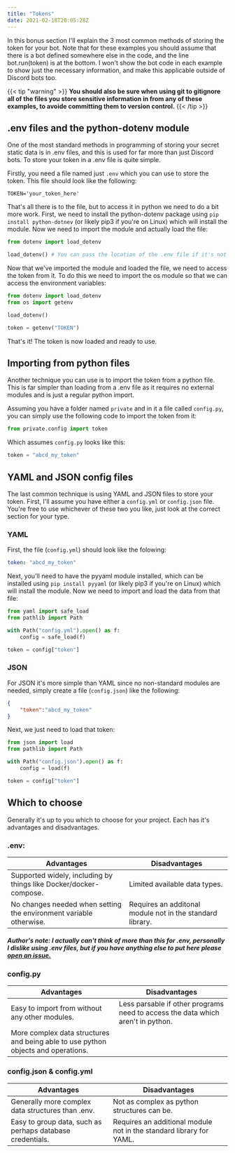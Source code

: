 ```yaml
---
title: "Tokens"
date: 2021-02-18T20:05:28Z
---
```


In this bonus section I'll explain the 3 most common methods of storing the token for your bot. Note that for these examples you should assume that there is a bot defined somewhere else in the code, and the line bot.run(token) is at the bottom. I won't show the bot code in each example to show just the necessary information, and make this applicable outside of Discord bots too.

{{< tip "warning" >}}
**You should also be sure when using git to gitignore all of the files you store sensitive information in from any of these examples, to avoide committing them to version control.**
{{< /tip >}}

## .env files and the python-dotenv module

One of the most standard methods in programming of storing your secret static data is in .env files, and this is used for far more than just Discord bots. To store your token in a .env file is quite simple.

Firstly, you need a file named just `.env` which you can use to store the token. This file should look like the following:

```
TOKEN='your_token_here'
```

That's all there is to the file, but to access it in python we need to do a bit more work. First, we need to install the python-dotenv package using `pip install python-dotnev` (or likely pip3 if you're on Linux) which will install the module. Now we need to import the module and actually load the file:

```py
from dotenv import load_dotenv

load_dotenv() # You can pass the location of the .env file if it's not in a standard location
```

Now that we've imported the module and loaded the file, we need to access the token from it. To do this we need to import the os module so that we can access the environment variables:

```py
from dotenv import load_dotenv
from os import getenv

load_dotenv()

token = getenv("TOKEN")
```

That's it! The token is now loaded and ready to use.

## Importing from python files

Another technique you can use is to import the token from a python file. This is far simpler than loading from a .env file as it requires no external modules and is just a regular python import.

Assuming you have a folder named `private` and in it a file called `config.py`, you can simply use the following code to import the token from it:

```py
from private.config import token
```

Which assumes `config.py` looks like this:

```py
token = "abcd_my_token"
```

## YAML and JSON config files

The last common technique is using YAML and JSON files to store your token. First, I'll assume you have either a `config.yml` or `config.json` file. You're free to use whichever of these two you like, just look at the correct section for your type.

### YAML

First, the file (`config.yml`) should look like the folowing:

```yml
token: "abcd_my_token"
```

Next, you'll need to have the pyyaml module installed, which can be installed using `pip install pyyaml` (or likely pip3 if you're on Linux) which will install the module. Now we need to import and load the data from that file:

```py
from yaml import safe_load
from pathlib import Path

with Path("config.yml").open() as f:
    config = safe_load(f)

token = config["token"]
```

### JSON

For JSON it's more simple than YAML since no non-standard modules are needed, simply create a file (`config.json`) like the following:

```json
{
    "token":"abcd_my_token"
}
```

Next, we just need to load that token:

```py
from json import load
from pathlib import Path

with Path("config.json").open() as f:
    config = load(f)

token = config["token"]
```

## Which to choose

Generally it's up to you which to choose for your project. Each has it's advantages and disadvantages.

### .env:

| Advantages                                                         | Disadvantages                                             |
|--------------------------------------------------------------------|-----------------------------------------------------------|
| Supported widely, including by things like Docker/docker-compose.  | Limited available data types.                             |
| No changes needed when setting the environment variable otherwise. | Requires an additonal module not in the standard library. |

##### Author's note: I actually can't think of more than this for .env, personally I dislike using .env files, but if you have anything else to put here please [open an issue.](https://github.com/vcokltfre/tutorial/issues)

### config.py

| Advantages                                                                        | Disadvantages                                                                   |
|-----------------------------------------------------------------------------------|---------------------------------------------------------------------------------|
| Easy to import from without any other modules.                                    | Less parsable if other programs need to access the data which aren't in python. |
| More complex data structures and being able to use python objects and operations. |                                                                                 |

### config.json & config.yml

| Advantages                                                | Disadvantages                                                       |
|-----------------------------------------------------------|---------------------------------------------------------------------|
| Generally more complex data structures than .env.         | Not as complex as python structures can be.                         |
| Easy to group data, such as perhaps database credentials. | Requires an additional module not in the standard library for YAML. |
